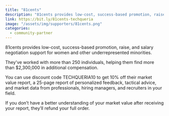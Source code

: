 ```yaml
---
title: "81cents"
description: "81cents provides low-cost, success-based promotion, raise, and salary negotiation support for women and other underrepresented minorities."
link: https://bit.ly/81cents-techqueria
image: "/assets/img/supporters/81cents.png"
categories:
  - community-partner
---
```


81cents provides low-cost, success-based promotion, raise, and salary negotiation support for women and other underrepresented minorities.

They've worked with more than 250 individuals, helping them find more than $2,300,000 in additional compensation.

You can use discount code TECHQUERIA10 to get 10% off their market value report, a 25-page report of personalized feedback, tactical advice, and market data from professionals, hiring managers, and recruiters in your field.

If you don’t have a better understanding of your market value after receiving your report, they’ll refund your full order.
